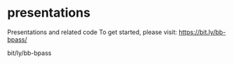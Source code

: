 presentations
=============

Presentations and related code
To get started, please visit: https://bit.ly/bb-bpass/

bit/ly/bb-bpass
